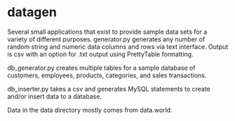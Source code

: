# datagen
Several small applications that exist to provide sample data sets for a variety of different purposes.
generator.py generates any number of random string and numeric data columns and rows via text interface.  Output is csv with an option for .txt output using PrettyTable formatting.

db_generator.py creates multiple tables for a sample database of customers, employees, products, categories, and sales transactions.

db_inserter.py takes a csv and generates MySQL statements to create and/or insert data to a database.

Data in the data directory mostly comes from data.world.
